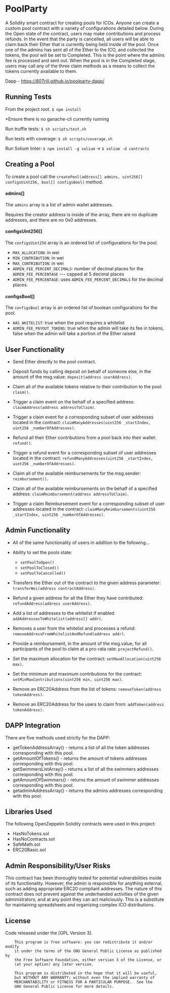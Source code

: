 # PoolParty
A Solidity smart contract for creating pools for ICOs. Anyone can create a custom pool contract with a variety of configurations detailed below. During the Open state of the contract, users may make contributions and process refunds.
In the event that the party is cancelled, all users will be able to claim back their Ether that is currently being held inside of the pool.  Once one of the admins has sent all of the Ether to the ICO, and collected the tokens, the pool will be set to Completed. This is the point where the admins fee is processed and sent out.
When the pool is in the Completed stage, users may call any of the three claim methods as a means to collect the tokens currently available to them.

Dapp - https://80Trill.github.io/poolparty-dapp/

## Running Tests
From the project root.
`$ npm install`

*Ensure there is no ganache-cli currently running

Run truffle tests: `$ sh scripts/test.sh`

Run tests with coverage: `$ sh scripts/coverage.sh`

Run Solium linter: `$ npm install -g solium` ->
`$ solium -d contracts`



## Creating a Pool
To create a pool call the `createPool(address[] admins, uint256[] configsUint256, bool[] configsBool)` method.

#### admins[]
The `admins` array is a list of admin wallet addresses.

Requires the creator address is inside of the array, there are no duplicate addresses, and there are no 0x0 addresses.

#### configsUint256[]
The `configsUint256` array is an ordered list of configurations for the pool.

- `MAX_ALLOCATION`: in wei
- `MIN_CONTRIBUTION`: in wei
- `MAX_CONTRIBUTION`: in wei
- `ADMIN_FEE_PERCENT_DECIMALS`:  number of decimal places for the `ADMIN_FEE_PERCENTAGE` --- capped at 5 decimal places
- `ADMIN_FEE_PERCENTAGE`: uses `ADMIN_FEE_PERCENT_DECIMALS` for the decimal places.

#### configsBool[]
The `configsBool` array is an ordered list of boolean configurations for the pool.

- `HAS_WHITELIST`: true when the pool requires a whitelist
- `ADMIN_FEE_PAYOUT_TOKENS`: true when the admin will take its fee in tokens, false when the admin will take a portion of the Ether raised


## User Functionality
- Send Ether directly to the pool contract.
- Deposit funds by calling deposit on behalf of someone else, in the amount of the msg.value: `deposit(address userAddress)`.

- Claim all of the available tokens relative to their contribution to the pool: `claim()`.
- Trigger a claim event on the behalf of a specified address: `claimAddress(address addressToClaim)`.
- Trigger a claim event for a corresponding subset of user addresses located in the contract: `claimManyAddresses(uint256 _startIndex, uint256 _numberOfAddresses)`.

- Refund all their Ether contributions from a pool back into their wallet: `refund()`.
- Trigger a refund event for a corresponding subset of user addresses located in the contract: `refundManyAddresses(uint256 _startIndex, uint256 _numberOfAddresses)`.

- Claim all of the available reimbursements for the msg.sender: `reimbursement()`.
- Claim all of the available reimbursements on the behalf of a specified address: `claimReimbursement(address addressToClaim)`.
- Trigger a claim Reimbursement event for a corresponding subset of user addresses located in the contract: `claimManyReimbursements(uint256 _startIndex, uint256 _numberOfAddresses)`.

## Admin Functionality
- All of the same functionality of users in addition to the following...

- Ability to set the pools state:
    - `setPoolToOpen()`
    - `setPoolToClosed()`
    - `setPoolToCancelled()`
- Transfers the Ether out of the contract to the given address parameter: `transferWei(address contractAddress)`.
- Refund a given address for all the Ether they have contributed: `refundAddress(address userAddress)`.
- Add a list of addresses to the whitelist if enabled `addAddressesToWhitelist(address[] addr)`.
- Removes a user from the whitelist and processes a refund: `removeAddressFromWhitelistAndRefund(address addr)`.
- Provide a reimbursement, in the amount of the msg.value, for all participants of the pool to claim at a pro-rata rate: `projectRefund()`.
- Set the maximum allocation for the contract: `setMaxAllocation(uint256 max)`.
- Set the minimum and maximum contributions for the contract: `setMinMaxContributions(uint256 min, uint256 max)`.
- Remove an ERC20Address from the list of tokens: `removeToken(address tokenAddress)`.
- Remove an ERC20Address for the users to claim from: `addToken(address tokenAddress)`.

## DAPP Integration
There are five methods used strictly for the DAPP:
- getTokenAddressArray() - returns a list of all the token addresses corresponding with this pool.
- getAmountOfTokens() - returns the amount of tokens addresses corresponding with this pool.
- getSwimmersListArray() - returns a list of all the swimmers addresses corresponding with this pool.
- getAmountOfSwimmers() - returns the amount of swimmer addresses corresponding with this pool.
- getadminAddressArray() - returns the admins addresses corresponding with this pool.

## Libraries Used
The following OpenZeppelin Solidity contracts were used in this project:
- HasNoTokens.sol
- HasNoContracts.sol
- SafeMath.sol
- ERC20Basic.sol


## Admin Responsibility/User Risks
This contract has been thoroughly tested for potential vulnerabilities inside of its functionality. However, the admin is responsible for anything external, such as adding appropriate ERC20 compliant addresses.
The nature of this contract does not prevent against the underhanded activities of the given administrators, and at any point they can act maliciously. This is a substitute for maintaining spreadsheets and organizing complex ICO distributions.


## License
Code released under the [GPL Version 3].

        This program is free software: you can redistribute it and/or modify
        it under the terms of the GNU General Public License as published by
        the Free Software Foundation, either version 3 of the License, or
        (at your option) any later version.

        This program is distributed in the hope that it will be useful,
        but WITHOUT ANY WARRANTY; without even the implied warranty of
        MERCHANTABILITY or FITNESS FOR A PARTICULAR PURPOSE.  See the
        GNU General Public License for more details.
